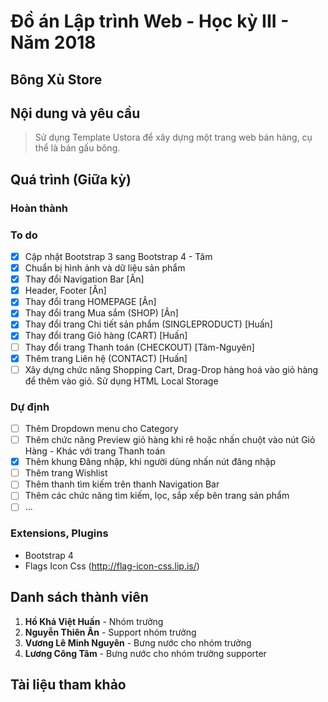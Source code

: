# Đồ án Lập trình Web - Học kỳ III - Năm 2018
## Bông Xù Store

## Nội dung và yêu cầu
> Sử dụng Template Ustora để xây dựng một trang web bán hàng, cụ thể là bán gấu bông.

## Quá trình (Giữa kỳ)
### Hoàn thành

### To do
- [x] Cập nhật Bootstrap 3 sang Bootstrap 4 - Tâm
- [x] Chuẩn bị hình ảnh và dữ liệu sản phẩm
- [x] Thay đổi Navigation Bar [Ân]
- [x] Header, Footer [Ân]
- [x] Thay đổi trang HOMEPAGE [Ân]
- [x] Thay đổi trang Mua sắm (SHOP) [Ân]
- [x] Thay đổi trang Chi tiết sản phẩm (SINGLEPRODUCT) [Huấn]
- [x] Thay đổi trang Giỏ hàng (CART) [Huấn]
- [ ] Thay đổi trang Thanh toán (CHECKOUT) [Tâm-Nguyên]
- [x] Thêm trang Liên hệ (CONTACT) [Huấn]
- [ ] Xây dựng chức năng Shopping Cart, Drag-Drop hàng hoá vào giỏ hàng để thêm vào giỏ. Sử dụng HTML Local Storage

### Dự định
- [ ] Thêm Dropdown menu cho Category
- [ ] Thêm chức năng Preview giỏ hàng khi rê hoặc nhấn chuột vào nút Giỏ Hàng - Khác với trang Thanh toán
- [x] Thêm khung Đăng nhập, khi người dùng nhấn nút đăng nhập
- [ ] Thêm trang Wishlist
- [ ] Thêm thanh tìm kiếm trên thanh Navigation Bar
- [ ] Thêm các chức năng tìm kiếm, lọc, sắp xếp bên trang sản phẩm
- [ ] ...

### Extensions, Plugins
- Bootstrap 4
- Flags Icon Css (http://flag-icon-css.lip.is/)
  
## Danh sách thành viên
1. **Hồ Khả Việt Huấn** - Nhóm trưởng
2. **Nguyễn Thiên Ân** - Support nhóm trưởng
3. **Vương Lê Minh Nguyên** - Bưng nước cho nhóm trưởng
4. **Lương Công Tâm** - Bưng nước cho nhóm trưởng supporter

## Tài liệu tham khảo
